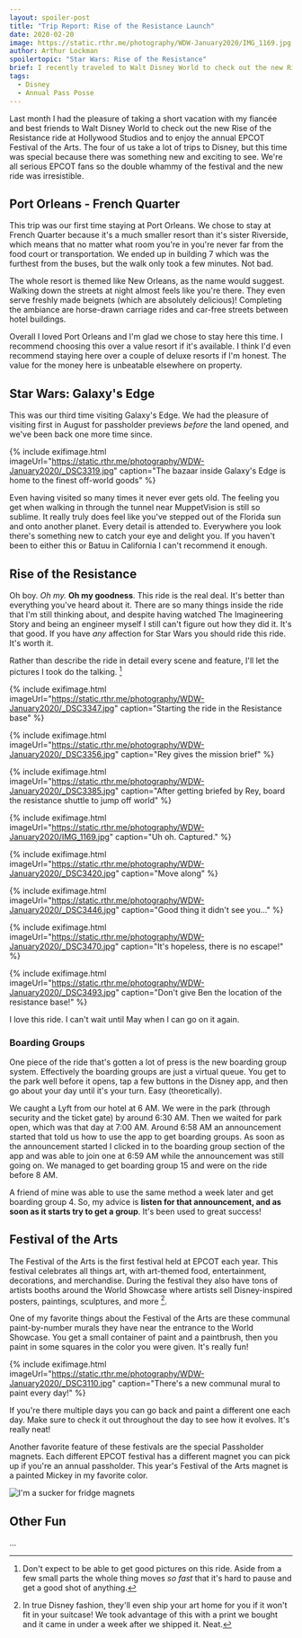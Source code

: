 ```yaml
---
layout: spoiler-post
title: "Trip Report: Rise of the Resistance Launch"
date: 2020-02-20
image: https://static.rthr.me/photography/WDW-January2020/IMG_1169.jpg
author: Arthur Lockman
spoilertopic: "Star Wars: Rise of the Resistance"
brief: I recently traveled to Walt Disney World to check out the new Rise of the Resistance ride and re-visit some old favorites.
tags:
  - Disney
  - Annual Pass Posse
---
```


Last month I had the pleasure of taking a short vacation with my fiancée and best friends to Walt Disney World to check out the new Rise of the Resistance ride at Hollywood Studios and to enjoy the annual EPCOT Festival of the Arts. The four of us take a lot of trips to Disney, but this time was special because there was something new and exciting to see. We're all serious EPCOT fans so the double whammy of the festival and the new ride was irresistible.

## Port Orleans - French Quarter

This trip was our first time staying at Port Orleans. We chose to stay at French Quarter because it's a much smaller resort than it's sister Riverside, which means that no matter what room you're in you're never far from the food court or transportation. We ended up in building 7 which was the furthest from the buses, but the walk only took a few minutes. Not bad.

The whole resort is themed like New Orleans, as the name would suggest. Walking down the streets at night almost feels like you're there. They even serve freshly made beignets (which are absolutely delicious)! Completing the ambiance are horse-drawn carriage rides and car-free streets between hotel buildings.

Overall I loved Port Orleans and I'm glad we chose to stay here this time. I recommend choosing this over a value resort if it's available. I think I'd even recommend staying here over a couple of deluxe resorts if I'm honest. The value for the money here is unbeatable elsewhere on property.

## Star Wars: Galaxy's Edge

This was our third time visiting Galaxy's Edge. We had the pleasure of visiting first in August for passholder previews _before_ the land opened, and we've been back one more time since.

{% include exifimage.html imageUrl="https://static.rthr.me/photography/WDW-January2020/_DSC3319.jpg" caption="The bazaar inside Galaxy's Edge is home to the finest off-world goods" %}

Even having visited so many times it never ever gets old. The feeling you get when walking in through the tunnel near MuppetVision is still so sublime. It really truly does feel like you've stepped out of the Florida sun and onto another planet. Every detail is attended to. Everywhere you look there's something new to catch your eye and delight you. If you haven't been to either this or Batuu in California I can't recommend it enough.

## Rise of the Resistance

Oh boy. *Oh my.* **Oh my goodness**. This ride is the real deal. It's better than everything you've heard about it. There are so many things inside the ride that I'm still thinking about, and despite having watched The Imagineering Story and being an engineer myself I still can't figure out how they did it. It's that good. If you have _any_ affection for Star Wars you should ride this ride. It's worth it.

Rather than describe the ride in detail every scene and feature, I'll let the pictures I took do the talking. [^1]

{% include exifimage.html imageUrl="https://static.rthr.me/photography/WDW-January2020/_DSC3347.jpg" caption="Starting the ride in the Resistance base" %}

{% include exifimage.html imageUrl="https://static.rthr.me/photography/WDW-January2020/_DSC3356.jpg" caption="Rey gives the mission brief" %}

{% include exifimage.html imageUrl="https://static.rthr.me/photography/WDW-January2020/_DSC3385.jpg" caption="After getting briefed by Rey, board the resistance shuttle to jump off world" %}

{% include exifimage.html imageUrl="https://static.rthr.me/photography/WDW-January2020/IMG_1169.jpg" caption="Uh oh. Captured." %}

{% include exifimage.html imageUrl="https://static.rthr.me/photography/WDW-January2020/_DSC3420.jpg" caption="Move along" %}

{% include exifimage.html imageUrl="https://static.rthr.me/photography/WDW-January2020/_DSC3446.jpg" caption="Good thing it didn't see you..." %}

{% include exifimage.html imageUrl="https://static.rthr.me/photography/WDW-January2020/_DSC3470.jpg" caption="It's hopeless, there is no escape!" %}

{% include exifimage.html imageUrl="https://static.rthr.me/photography/WDW-January2020/_DSC3493.jpg" caption="Don't give Ben the location of the resistance base!" %}

I love this ride. I can't wait until May when I can go on it again.

### Boarding Groups

One piece of the ride that's gotten a lot of press is the new boarding group system. Effectively the boarding groups are just a virtual queue. You get to the park well before it opens, tap a few buttons in the Disney app, and then go about your day until it's your turn. Easy (theoretically).

We caught a Lyft from our hotel at 6 AM. We were in the park (through security and the ticket gate) by around 6:30 AM. Then we waited for park open, which was that day at 7:00 AM. Around 6:58 AM an announcement started that told us how to use the app to get boarding groups. As soon as the announcement started I clicked in to the boarding group section of the app and was able to join one at 6:59 AM while the announcement was still going on. We managed to get boarding group 15 and were on the ride before 8 AM.

A friend of mine was able to use the same method a week later and get boarding group 4. So, my advice is **listen for that announcement, and as soon as it starts try to get a group**. It's been used to great success!

## Festival of the Arts

The Festival of the Arts is the first festival held at EPCOT each year. This festival celebrates all things art, with art-themed food, entertainment, decorations, and merchandise. During the festival they also have tons of artists booths around the World Showcase where artists sell Disney-inspired posters, paintings, sculptures, and more [^2].

One of my favorite things about the Festival of the Arts are these communal paint-by-number murals they have near the entrance to the World Showcase. You get a small container of paint and a paintbrush, then you paint in some squares in the color you were given. It's really fun!

{% include exifimage.html imageUrl="https://static.rthr.me/photography/WDW-January2020/_DSC3110.jpg" caption="There's a new communal mural to paint every day!" %}

If you're there multiple days you can go back and paint a different one each day. Make sure to check it out throughout the day to see how it evolves. It's really neat!

Another favorite feature of these festivals are the special Passholder magnets. Each different EPCOT festival has a different magnet you can pick up if you're an annual passholder. This year's Festival of the Arts magnet is a painted Mickey in my favorite color.

![](https://static.rthr.me/photography/WDW-January2020/mickey_magnet.jpg "I'm a sucker for fridge magnets")

## Other Fun

...

[^1]: Don't expect to be able to get good pictures on this ride. Aside from a few small parts the whole thing moves _so fast_ that it's hard to pause and get a good shot of anything.
[^2]: In true Disney fashion, they'll even ship your art home for you if it won't fit in your suitcase! We took advantage of this with a print we bought and it came in under a week after we shipped it. Neat.